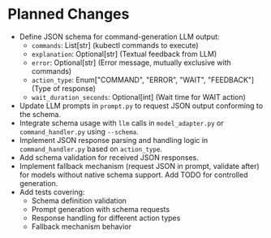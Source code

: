 # Planned Changes

- Define JSON schema for command-generation LLM output:
  - `commands`: List[str] (kubectl commands to execute)
  - `explanation`: Optional[str] (Textual feedback from LLM)
  - `error`: Optional[str] (Error message, mutually exclusive with commands)
  - `action_type`: Enum["COMMAND", "ERROR", "WAIT", "FEEDBACK"] (Type of response)
  - `wait_duration_seconds`: Optional[int] (Wait time for WAIT action)
- Update LLM prompts in `prompt.py` to request JSON output conforming to the schema.
- Integrate schema usage with `llm` calls in `model_adapter.py` or `command_handler.py` using `--schema`.
- Implement JSON response parsing and handling logic in `command_handler.py` based on `action_type`.
- Add schema validation for received JSON responses.
- Implement fallback mechanism (request JSON in prompt, validate after) for models without native schema support. Add TODO for controlled generation.
- Add tests covering:
  - Schema definition validation
  - Prompt generation with schema requests
  - Response handling for different action types
  - Fallback mechanism behavior
